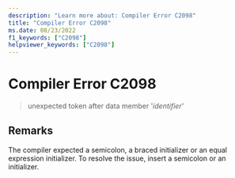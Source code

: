 ```yaml
---
description: "Learn more about: Compiler Error C2098"
title: "Compiler Error C2098"
ms.date: 08/23/2022
f1_keywords: ["C2098"]
helpviewer_keywords: ["C2098"]
---
```

# Compiler Error C2098

> unexpected token after data member '*identifier*'

## Remarks

The compiler expected a semicolon, a braced initializer or an equal expression initializer. To resolve the issue, insert a semicolon or an initializer.
